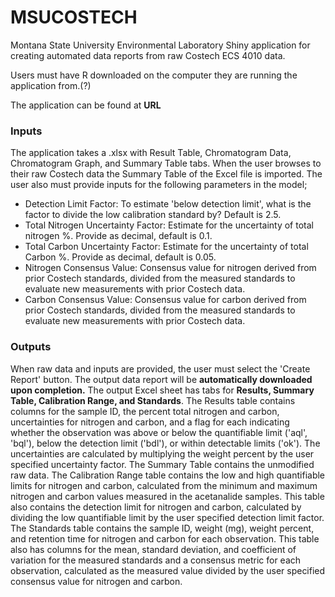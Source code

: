 # MSUCOSTECH
Montana State University Environmental Laboratory Shiny application for creating automated data reports from raw Costech ECS 4010 data.

Users must have R downloaded on the computer they are running the application from.(?) 

The application can be found at **URL**

### Inputs
The application takes a .xlsx with Result Table, Chromatogram Data, Chromatogram Graph, and Summary Table tabs.  When the user browses to their raw Costech data the Summary Table of the Excel file is imported. The user also must provide inputs for the following parameters in the model;
  + Detection Limit Factor: To estimate 'below detection limit', what is the factor to divide the low calibration standard by? Default is 2.5.
  + Total Nitrogen Uncertainty Factor: Estimate for the uncertainty of total nitrogen %. Provide as decimal, default is 0.1.
  + Total Carbon Uncertainty Factor: Estimate for the uncertainty of total Carbon %. Provide as decimal, default is 0.05.
  + Nitrogen Consensus Value: Consensus value for nitrogen derived from prior Costech standards, divided from the measured standards to evaluate new measurements with prior Costech data. 
  + Carbon Consensus Value: Consensus value for carbon derived from prior Costech standards, divided from the measured standards to evaluate new measurements with prior Costech data. 

### Outputs
When raw data and inputs are provided, the user must select the 'Create Report' button. The output data report will be **automatically downloaded upon completion.** The output Excel sheet has tabs for **Results, Summary Table, Calibration Range, and Standards**. The Results table contains columns for the sample ID, the percent total nitrogen and carbon, uncertainties for nitrogen and carbon, and a flag for each indicating whether the observation was above or below the quantifiable limit ('aql', 'bql'), below the detection limit ('bdl'), or within detectable limits ('ok'). The uncertainties are calculated by multiplying the weight percent by the user specified uncertainty factor. The Summary Table contains the unmodified raw data. The Calibration Range table contains the low and high quantifiable limits for nitrogen and carbon, calculated from the minimum and maximum nitrogen and carbon values measured in the acetanalide samples. This table also contains the detection limit for nitrogen and carbon, calculated by dividing the low quantifiable limit by the user specified detection limit factor. The Standards table contains the sample ID, weight (mg), weight percent, and retention time for nitrogen and carbon for each observation. This table also has columns for the mean, standard deviation, and coefficient of variation for the measured standards and a consensus metric for each observation, calculated as the measured value divided by the user specified consensus value for nitrogen and carbon. 


